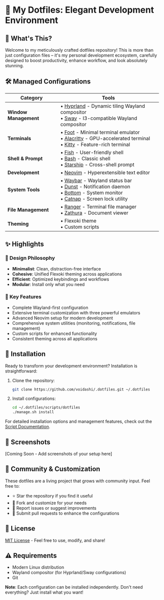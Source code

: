 # 🌟 My Dotfiles: Elegant Development Environment

## 🚀 What's This?

Welcome to my meticulously crafted dotfiles repository! This is more than just configuration files – it's my personal development ecosystem, carefully designed to boost productivity, enhance workflow, and look absolutely stunning.

## 🛠️ Managed Configurations

| Category | Tools |
|----------|-------|
| **Window Management** | • [Hyprland](https://hyprland.org/) - Dynamic tiling Wayland compositor<br>• [Sway](https://swaywm.org/) - I3-compatible Wayland compositor |
| **Terminals** | • [Foot](https://codeberg.org/dnkl/foot) - Minimal terminal emulator<br>• [Alacritty](https://alacritty.org/) - GPU-accelerated terminal<br>• [Kitty](https://sw.kovidgoyal.net/kitty/) - Feature-rich terminal |
| **Shell & Prompt** | • [Fish](https://fishshell.com/) - User-friendly shell<br>• [Bash](https://www.gnu.org/software/bash/) - Classic shell<br>• [Starship](https://starship.rs/) - Cross-shell prompt |
| **Development** | • [Neovim](https://neovim.io/) - Hyperextensible text editor |
| **System Tools** | • [Waybar](https://github.com/Alexays/Waybar) - Wayland status bar<br>• [Dunst](https://dunst-project.org/) - Notification daemon<br>• [Bottom](https://github.com/ClementTsang/bottom) - System monitor<br>• [Catnap](https://github.com/rossy/catnap) - Screen lock utility |
| **File Management** | • [Ranger](https://ranger.github.io/) - Terminal file manager<br>• [Zathura](https://pwmt.org/projects/zathura/) - Document viewer |
| **Theming** | • Flexoki theme<br>• Custom scripts |

## ✨ Highlights

### 🎨 Design Philosophy
- **Minimalist**: Clean, distraction-free interface
- **Cohesive**: Unified Flexoki theming across applications
- **Efficient**: Optimized keybindings and workflows
- **Modular**: Install only what you need

### 🎯 Key Features
- Complete Wayland-first configuration
- Extensive terminal customization with three powerful emulators
- Advanced Neovim setup for modern development
- Comprehensive system utilities (monitoring, notifications, file management)
- Custom scripts for enhanced functionality
- Consistent theming across all applications

## 🔧 Installation

Ready to transform your development environment? Installation is straightforward:

1. Clone the repository:
   ```bash
   git clone https://github.com/voidashi/.dotfiles.git ~/.dotfiles
   ```

2. Install configurations:
   ```bash
   cd ~/.dotfiles/scripts/dotfiles
   ./manage.sh install
   ```

For detailed installation options and management features, check out the [Script Documentation](/scripts/dotfiles/README.md).

## 📸 Screenshots

[Coming Soon - Add screenshots of your setup here]

## 🤝 Community & Customization

These dotfiles are a living project that grows with community input. Feel free to:
- ⭐ Star the repository if you find it useful
- 🍴 Fork and customize for your needs
- 🐛 Report issues or suggest improvements
- 🎁 Submit pull requests to enhance the configurations

## 📄 License

[MIT License](LICENSE) - Feel free to use, modify, and share!

## ⚠️ Requirements

- Modern Linux distribution
- Wayland compositor (for Hyprland/Sway configurations)
- Git

**Note**: Each configuration can be installed independently. Don't need everything? Just install what you want!
